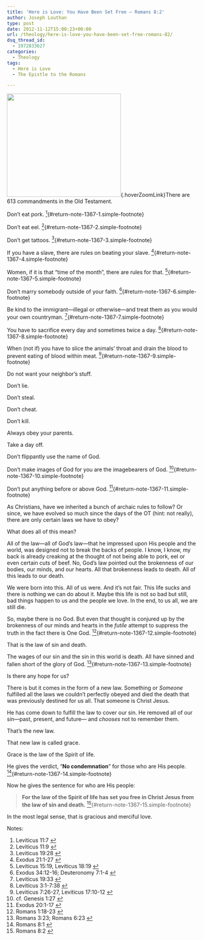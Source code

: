 ```yaml
---
title: 'Here is Love: You Have Been Set Free – Romans 8:2'
author: Joseph Louthan
type: post
date: 2012-11-12T15:00:23+00:00
url: /theology/here-is-love-you-have-been-set-free-romans-82/
dsq_thread_id:
  - 1972833627
categories:
  - Theology
tags:
  - Here is Love
  - The Epistle to the Romans

---
```

[<img class="alignright size-medium wp-image-1369 hoverZoomLink" src="https://i0.wp.com/theologic.us/wp-content/uploads/2012/11/LCCH_Courtroom_3.jpg?resize=300%2C271" alt="" width="300" height="271" srcset="https://i0.wp.com/theologic.us/wp-content/uploads/2012/11/LCCH_Courtroom_3.jpg?resize=300%2C271 300w, https://i0.wp.com/theologic.us/wp-content/uploads/2012/11/LCCH_Courtroom_3.jpg?w=358 358w" sizes="(max-width: 300px) 100vw, 300px" data-recalc-dims="1" />][1]{.hoverZoomLink}There are 613 commandments in the Old Testament.

Don’t eat pork. [<sup>1</sup>][2]{#return-note-1367-1.simple-footnote}

Don’t eat eel. [<sup>2</sup>][3]{#return-note-1367-2.simple-footnote}

Don’t get tattoos. [<sup>3</sup>][4]{#return-note-1367-3.simple-footnote}

If you have a slave, there are rules on beating your slave. [<sup>4</sup>][5]{#return-note-1367-4.simple-footnote}

Women, if it is that “time of the month”, there are rules for that. [<sup>5</sup>][6]{#return-note-1367-5.simple-footnote}

Don’t marry somebody outside of your faith. [<sup>6</sup>][7]{#return-note-1367-6.simple-footnote}

Be kind to the immigrant—illegal or otherwise—and treat them as you would your own countryman. [<sup>7</sup>][8]{#return-note-1367-7.simple-footnote}

You have to sacrifice every day and sometimes twice a day. [<sup>8</sup>][9]{#return-note-1367-8.simple-footnote}

When (not if) you have to slice the animals’ throat and drain the blood to prevent eating of blood within meat. [<sup>9</sup>][10]{#return-note-1367-9.simple-footnote}

Do not want your neighbor’s stuff.

Don’t lie.

Don’t steal.

Don’t cheat.

Don’t kill.

Always obey your parents.

Take a day off.

Don’t flippantly use the name of God.

Don’t make images of God for you are the imagebearers of God. [<sup>10</sup>][11]{#return-note-1367-10.simple-footnote}

Don’t put anything before or above God. [<sup>11</sup>][12]{#return-note-1367-11.simple-footnote}

As Christians, have we inherited a bunch of archaic rules to follow? Or since, we have evolved so much since the days of the OT (hint: not really), there are only certain laws we have to obey?

What does all of this mean?

All of the law—all of God’s law—that he impressed upon His people and the world, was designed not to break the backs of people. I know, I know, my back is already creaking at the thought of not being able to pork, eel or even certain cuts of beef. No, God’s law pointed out the brokenness of our bodies, our minds, and our hearts. All that brokenness leads to death. All of this leads to our death.

We were born into this. All of us were. And it’s not fair. This life sucks and there is nothing we can do about it. Maybe this life is not so bad but still, bad things happen to us and the people we love. In the end, to us all, we are still die.

So, maybe there is no God. But even that thought is conjured up by the brokenness of our minds and hearts in the _futile_ attempt to suppress the truth in the fact there is One God. [<sup>12</sup>][13]{#return-note-1367-12.simple-footnote}

That is the law of sin and death.

The wages of our sin and the sin in this world is death. All have sinned and fallen short of the glory of God. [<sup>13</sup>][14]{#return-note-1367-13.simple-footnote}

Is there any hope for us?

There is but it comes in the form of a new law. Something or _Someone_ fulfilled all the laws we couldn’t perfectly obeyed and died the death that was previously destined for us all. That someone is Christ Jesus.

He has come down to fulfill the law to cover our sin. He removed all of our sin—past, present, and future— and _chooses_ not to remember them.

That&#8217;s the new law.

That new law is called grace.

Grace is the law of the Spirit of life.

He gives the verdict, “**No condemnation**” for those who are His people. [<sup>14</sup>][15]{#return-note-1367-14.simple-footnote}

Now he gives the sentence for who are His people:

> **For the law of the Spirit of life has set you free in Christ Jesus from the law of sin and death.** [<sup>15</sup>][16]{#return-note-1367-15.simple-footnote}

In the most legal sense, that is gracious and merciful love.

<div class="simple-footnotes">
  <p class="notes">
    Notes:
  </p>
  
  <ol>
    <li id="note-1367-1">
      Leviticus 11:7 <a href="#return-note-1367-1">&#8617;</a>
    </li>
    <li id="note-1367-2">
      Leviticus 11:9 <a href="#return-note-1367-2">&#8617;</a>
    </li>
    <li id="note-1367-3">
      Leviticus 19:28 <a href="#return-note-1367-3">&#8617;</a>
    </li>
    <li id="note-1367-4">
      Exodus 21:1-27 <a href="#return-note-1367-4">&#8617;</a>
    </li>
    <li id="note-1367-5">
      Leviticus 15:19, Leviticus 18:19 <a href="#return-note-1367-5">&#8617;</a>
    </li>
    <li id="note-1367-6">
      Exodus 34:12-16; Deuteronomy 7:1-4 <a href="#return-note-1367-6">&#8617;</a>
    </li>
    <li id="note-1367-7">
      Leviticus 19:33 <a href="#return-note-1367-7">&#8617;</a>
    </li>
    <li id="note-1367-8">
      Leviticus 3:1-7:38 <a href="#return-note-1367-8">&#8617;</a>
    </li>
    <li id="note-1367-9">
      Leviticus 7:26-27, Leviticus 17:10-12 <a href="#return-note-1367-9">&#8617;</a>
    </li>
    <li id="note-1367-10">
      cf. Genesis 1:27 <a href="#return-note-1367-10">&#8617;</a>
    </li>
    <li id="note-1367-11">
      Exodus 20:1-17 <a href="#return-note-1367-11">&#8617;</a>
    </li>
    <li id="note-1367-12">
      Romans 1:18-23 <a href="#return-note-1367-12">&#8617;</a>
    </li>
    <li id="note-1367-13">
      Romans 3:23; Romans 6:23 <a href="#return-note-1367-13">&#8617;</a>
    </li>
    <li id="note-1367-14">
      Romans 8:1 <a href="#return-note-1367-14">&#8617;</a>
    </li>
    <li id="note-1367-15">
      Romans 8:2 <a href="#return-note-1367-15">&#8617;</a>
    </li>
  </ol>
</div>

 [1]: https://i0.wp.com/theologic.us/wp-content/uploads/2012/11/LCCH_Courtroom_3.jpg
 [2]: #note-1367-1 "Leviticus 11:7"
 [3]: #note-1367-2 "Leviticus 11:9"
 [4]: #note-1367-3 "Leviticus 19:28"
 [5]: #note-1367-4 "Exodus 21:1-27"
 [6]: #note-1367-5 "Leviticus 15:19, Leviticus 18:19"
 [7]: #note-1367-6 "Exodus 34:12-16; Deuteronomy 7:1-4"
 [8]: #note-1367-7 "Leviticus 19:33"
 [9]: #note-1367-8 "Leviticus 3:1-7:38"
 [10]: #note-1367-9 "Leviticus 7:26-27, Leviticus 17:10-12"
 [11]: #note-1367-10 "cf. Genesis 1:27"
 [12]: #note-1367-11 "Exodus 20:1-17"
 [13]: #note-1367-12 "Romans 1:18-23"
 [14]: #note-1367-13 "Romans 3:23; Romans 6:23"
 [15]: #note-1367-14 "Romans 8:1"
 [16]: #note-1367-15 "Romans 8:2"